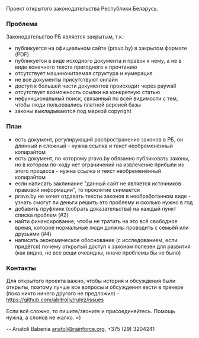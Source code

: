 Проект открытого законодательства Республики Беларусь.

### Проблема

Законодательство РБ является закрытым, т.к.:

- публикуется на официальном сайте (pravo.by) в закрытом формате (PDF)
- публикуется в виде исходного документа и правок к нему, а не в виде
  конечного текста пригодного к прочтению
- отсутствует машиночитаемая структура и нумерация
- не все документы присутствуют онлайн
- доступ к большей части документов происходит через paywall
- отсутствует возможность ссылки на конкретную статью
- нефункциональный поиск, связанный по всей видимости с тем, чтобы люди
  пользовались платной версией базы
- законы выкладываются под маркой copyright


### План

 - есть документ, регулирующий распространение законов в РБ, он длинный
   и сложный - нужна ссылка и текст необременённый копирайтом
 - есть документ, по которому pravo.by обязанно публиковать законы, но
   в котором по-ходу нет ограничений на извлечение прибыли из этого
   процесса - нужна ссылка и текст необременённый копирайтом
 - если написать заклинание "данный сайт не является источников
   правовой информации", то проклятие снимается
 - pravo.by не хочет отдавать тексты законов в необработанном виде -
   узнать смогут ли деньги решить это проблему и сколько нужно в год
 - добавить пруфлинк (собрать доказательства) на каждый пункт списка
   проблем (#2)
 - найти финансирование, чтобы не тратить на это всё свободное время,
   которое нормальные люди должны проводить с семьёй или друзьями (#4)
 - написать экономическое обоснование (с исследованием, если придётся)
   почему открытый доступ к законам полезен для развития (как видно, не
   все вещи очевидны, иначе проблемы бы не было)


### Контакты

Для открытого проекта важно, чтобы история и обсуждения были открыты,
поэтому лучше все вопросы и обсуждения вести в трекере (пока никто
ничего другого не предложил) -
https://github.com/abitrolly/rulez/issues

Если всё сложно, то пишите/звоните и присоединяйтесь. Помощь нужна, а
слонов не жалко. =)

 -- Anatoli Babenia <anatoli@rainforce.org>, +375 (29) 3204241
